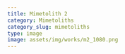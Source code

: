 ```yaml
---
title: Mimetolith 2
category: Mimetoliths
category_slug: mimetoliths
type: image
image: assets/img/works/m2_1080.png
---
```

